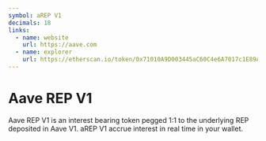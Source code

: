 ```yaml
---
symbol: aREP V1
decimals: 18
links:
  - name: website
    url: https://aave.com
  - name: explorer
    url: https://etherscan.io/token/0x71010A9D003445aC60C4e6A7017c1E89A477B438
---
```


# Aave REP V1

Aave REP V1 is an interest bearing token pegged 1:1 to the underlying REP deposited in Aave V1. aREP V1 accrue interest in real time in your wallet.
